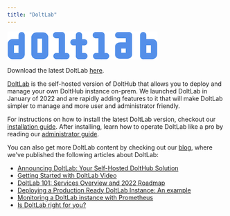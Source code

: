 ```yaml
---
title: "DoltLab"
---
```


![](../../.gitbook/assets/doltlab-logo.png)

Download the latest DoltLab [here](https://doltlab-releases.s3.amazonaws.com/linux/amd64/doltlab-latest.zip).

[DoltLab](https://www.doltlab.com) is the self-hosted version of DoltHub that allows you to deploy and manage your own DoltHub instance on-prem. We launched DoltLab in January of 2022 and are rapidly adding features to it that will make DoltLab simpler to manage and more user and administrator friendly.

For instructions on how to install the latest DoltLab version, checkout our [installation guide](./doltlab/installation.md). After installing, learn how to operate DoltLab like a pro by reading our [administrator guide](./doltlab/administrator.md).

You can also get more DoltLab content by checking out our [blog](https://www.dolthub.com/blog/), where we've published the following articles about DoltLab:

* [Announcing DoltLab: Your Self-Hosted DoltHub Solution](https://www.dolthub.com/blog/2022-01-14-announcing-doltlab/)
* [Getting Started with DoltLab Video](https://www.dolthub.com/blog/2022-02-22-getting-started-doltlab-video/)
* [DoltLab 101: Services Overview and 2022 Roadmap](https://www.dolthub.com/blog/2022-02-25-doltlab-101-services-and-roadmap/)
* [Deploying a Production Ready DoltLab Instance: An example](https://www.dolthub.com/blog/2022-03-16-deploying-a-production-ready-doltlab-instance/)
* [Monitoring a DoltLab instance with Prometheus](https://www.dolthub.com/blog/2022-05-09-monitoring-doltlab-with-prometheus/)
* [Is DoltLab right for you?](https://www.dolthub.com/blog/2022-05-25-is-doltlab-right-for-you/)

